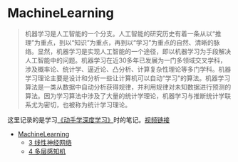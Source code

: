 # MachineLearning

> 机器学习是人工智能的一个分支。人工智能的研究历史有着一条从以“推理”为重点，到以“知识”为重点，再到以“学习”为重点的自然、清晰的脉络。显然，机器学习是实现人工智能的一个途径，即以机器学习为手段解决人工智能中的问题。机器学习在近30多年已发展为一门多领域交叉学科，涉及概率论、统计学、逼近论、凸分析、计算复杂性理论等多门学科。机器学习理论主要是设计和分析一些让计算机可以自动“学习”的算法。机器学习算法是一类从数据中自动分析获得规律，并利用规律对未知数据进行预测的算法。因为学习算法中涉及了大量的统计学理论，机器学习与推断统计学联系尤为密切，也被称为统计学习理论。

这里记录的是学习[《动手学深度学习》](https://zh-v2.d2l.ai/)时的笔记。[视频链接](https://space.bilibili.com/1567748478/channel/seriesdetail?sid=358497)

- [MachineLearning](./subpage/MachineLearning/MachineLearning.md)
  - [3 线性神经网络](./subpage/MachineLearning/subsubpage/3_线性神经网络.md)
  - [4 多层感知机](./subpage/MachineLearning/subsubpage/4_多层感知机.md)

